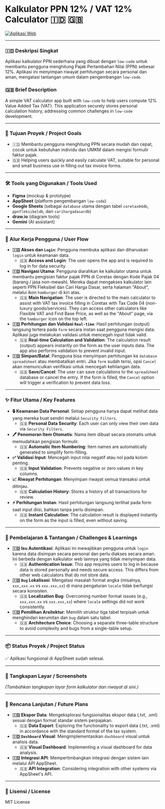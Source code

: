 # Kalkulator PPN 12% / VAT 12% Calculator 🇮🇩 🇬🇧

[![Aplikasi Web](https://img.shields.io/badge/Aplikasi_Web-Buka_Aplikasi-blue)](https://www.appsheet.com/start/YOUR_APP_ID_HERE)

---

### 🇮🇩 Deskripsi Singkat
Aplikasi kalkulator PPN sederhana yang dibuat dengan `low-code` untuk membantu pengguna menghitung Pajak Pertambahan Nilai (PPN) sebesar 12%. Aplikasi ini menyimpan riwayat perhitungan secara personal dan aman, mengatasi tantangan umum dalam pengembangan `low-code`.

### 🇬🇧 Brief Description
A simple VAT calculator app built with `low-code` to help users compute 12% Value Added Tax (VAT). This application securely stores personal calculation history, addressing common challenges in `low-code` development.

---

### 🎯 Tujuan Proyek / Project Goals

* 🇮🇩 Membantu pengguna menghitung PPN secara mudah dan cepat, cocok untuk kebutuhan individu dan UMKM dalam mengisi formulir faktur pajak.
* 🇬🇧 Helping users quickly and easily calculate VAT, suitable for personal and small business use in filling out tax invoice forms.

---

### 🛠️ Tools yang Digunakan / Tools Used

* **Figma** (mockup & prototype)
* **AppSheet** (platform pengembangan `low-code`)
* **Google Sheets** (sebagai `database` utama dengan tabel `coretax04db`, `ppnfleksibeldb`, dan `carihargadasardb`)
* **draw.io** (diagram tools)
* **Gemini** (AI assistant)

---

### 🚶 Alur Kerja Pengguna / User Flow

* **🇮🇩 Akses dan `Login`**: Pengguna membuka aplikasi dan diharuskan `login` untuk keamanan data.
  * 🇬🇧 **Access and Login**: The user opens the app and is required to log in for data security.
* **🇮🇩 Navigasi Utama**: Pengguna diarahkan ke kalkulator utama untuk membantu pengisian faktur pajak PPN di Coretax dengan Kode Pajak 04 (barang / jasa non-mewah). Mereka dapat mengakses kalkulator lain seperti PPN Fleksibel dan Cari Harga Dasar, serta halaman "About", melalui ikon `hamburger` di kiri atas.
  * 🇬🇧 **Main Navigation**: The user is directed to the main calculator to assist with VAT tax invoice filling in Coretax with Tax Code 04 (non-luxury goods/services). They can access other calculators like Flexible VAT and Find Base Price, as well as the "About" page, via the `hamburger` icon on the top left.
* **🇮🇩 Perhitungan dan Validasi `Real-time`**: Hasil perhitungan (output) langsung tertera pada `form` secara instan saat pengguna mengisi data. Aplikasi juga melakukan validasi untuk mencegah input tidak valid.
  * 🇬🇧 **Real-time Calculation and Validation**: The calculation result (output) appears instantly on the form as the user inputs data. The app also performs validation to prevent invalid input.
* **🇮🇩 Simpan/Batal**: Pengguna bisa menyimpan perhitungan ke `database` `spreadsheet` atau membatalkan entri. Jika `form` sudah terisi, opsi `Cancel` akan memunculkan verifikasi untuk mencegah kehilangan data.
  * 🇬🇧 **Save/Cancel**: The user can save calculations to the `spreadsheet` database or cancel the entry. If the form is filled, the `Cancel` option will trigger a verification to prevent data loss.

---

### ✨ Fitur Utama / Key Features

* **🔒 Keamanan Data Personal**: Setiap pengguna hanya dapat melihat data yang mereka buat sendiri melalui `Security Filters`.
  * 🇬🇧 **Personal Data Security**: Each user can only view their own data via `Security Filters`.
* **🖊️ Penomoran Item Otomatis**: Nama item dibuat secara otomatis untuk memudahkan pengisian formulir.
  * 🇬🇧 **Automatic Item Numbering**: Item names are automatically generated to simplify form-filling.
* **✅ Validasi Input**: Mencegah input nilai negatif atau nol pada kolom penting.
  * 🇬🇧 **Input Validation**: Prevents negative or zero values in key columns.
* **📈 Riwayat Perhitungan**: Menyimpan riwayat semua transaksi untuk ditinjau.
  * 🇬🇧 **Calculation History**: Stores a history of all transactions for review.
* **⚡ Perhitungan Instan**: Hasil perhitungan langsung terlihat pada form saat input diisi, bahkan tanpa perlu disimpan.
  * 🇬🇧 **Instant Calculation**: The calculation result is displayed instantly on the form as the input is filled, even without saving.

---

### 🧠 Pembelajaran & Tantangan / Challenges & Learnings

* **🇮🇩 Isu Autentikasi**: Aplikasi ini mewajibkan pengguna untuk `login` karena data disimpan secara personal dan perlu diakses secara aman. Ini berbeda dengan kalkulator web lainnya yang tidak menyimpan data.
  * 🇬🇧 **Authentication Issue**: This app requires users to log in because data is stored personally and needs secure access. This differs from other web calculators that do not store data.
* **🇮🇩 `Bug` Lokalisasi**: Mengatasi masalah format angka (misalnya, `xxx,xxx.xx` vs `xxx.xxx,xx`) di mana pengaturan `locale` tidak berfungsi secara konsisten.
  * 🇬🇧 **Localization Bug**: Overcoming number format issues (e.g., `xxx,xxx.xx` vs `xxx.xxx,xx`) where `locale` settings did not work consistently.
* **🇮🇩 Pemilihan Arsitektur**: Memilih struktur tiga tabel terpisah untuk menghindari kerumitan dan `bug` dalam satu tabel.
  * 🇬🇧 **Architecture Choice**: Choosing a separate three-table structure to avoid complexity and bugs from a single-table setup.

---

### 📦 Status Proyek / Project Status

✅ Aplikasi fungsional di AppSheet sudah selesai.

---

### 📸 Tangkapan Layar / Screenshots

*(Tambahkan tangkapan layar form kalkulator dan riwayat di sini.)*

---

### 🧠 Rencana Lanjutan / Future Plans

* **🇮🇩 Ekspor Data**: Mengeksplorasi fungsionalitas ekspor data (.txt, .xml) sesuai dengan format standar sistem perpajakan.
  * 🇬🇧 **Data Export**: Exploring the functionality to export data (.txt, .xml) in accordance with the standard format of the tax system.
* **🇮🇩 `Dashboard` Visual**: Mengimplementasikan `dashboard` visual untuk analisis data.
  * 🇬🇧 **Visual Dashboard**: Implementing a visual dashboard for data analysis.
* **🇮🇩 Integrasi API**: Mempertimbangkan integrasi dengan sistem lain melalui API AppSheet.
  * 🇬🇧 **API Integration**: Considering integration with other systems via AppSheet's API.

---

### 📁 Lisensi / License
MIT License
